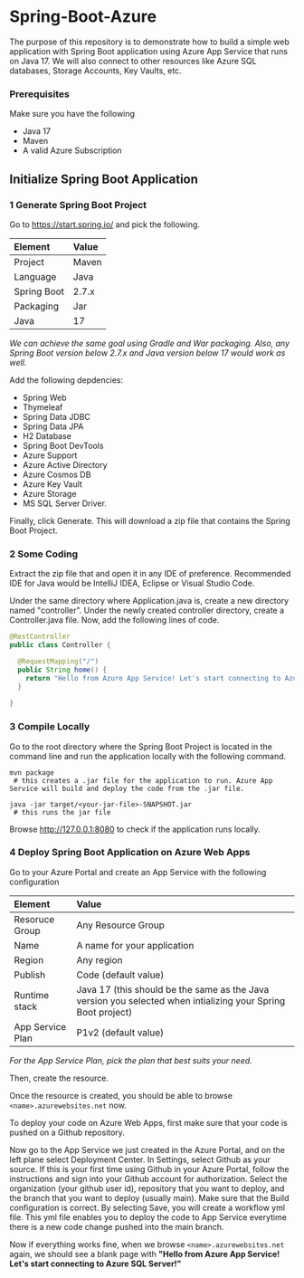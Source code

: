 # Spring-Boot-Azure

The purpose of this repository is to demonstrate how to build a simple web application with Spring Boot application using Azure App Service that runs on Java 17. We will also connect to other resources like Azure SQL databases, Storage Accounts, Key Vaults, etc.

### Prerequisites

Make sure you have the following

- Java 17
- Maven
- A valid Azure Subscription

## Initialize Spring Boot Application

### 1 Generate Spring Boot Project

Go to https://start.spring.io/ and pick the following.

| Element      |   Value  |
|:------------|:--------|
| Project      |   Maven  |
| Language     |    Java  |
| Spring Boot  |    2.7.x |
| Packaging    |    Jar   |
| Java         |    17    |

_We can achieve the same goal using Gradle and War packaging. Also, any Spring Boot version below 2.7.x and Java version below 17 would work as well._

Add the following depdencies: 

- Spring Web
- Thymeleaf
- Spring Data JDBC
- Spring Data JPA
- H2 Database
- Spring Boot DevTools
- Azure Support
- Azure Active Directory
- Azure Cosmos DB
- Azure Key Vault
- Azure Storage
- MS SQL Server Driver.

Finally, click Generate. This will download a zip file that contains the Spring Boot Project.

### 2 Some Coding

Extract the zip file that and open it in any IDE of preference. Recommended IDE for Java would be IntelliJ IDEA, Eclipse or Visual Studio Code.

Under the same directory where Application.java is, create a new directory named "controller". Under the newly created controller directory, create a Controller.java file. Now, add the following lines of code.

```java
@RestController
public class Controller {

  @RequestMapping("/")
  public String home() {
    return "Hello from Azure App Service! Let's start connecting to Azure SQL Server!";
  }
  
}
```

### 3 Compile Locally

Go to the root directory where the Spring Boot Project is located in the command line and run the application locally with the following command.
```
mvn package
 # this creates a .jar file for the application to run. Azure App Service will build and deploy the code from the .jar file.
 
java -jar target/<your-jar-file>-SNAPSHOT.jar
 # this runs the jar file
```

Browse http://127.0.0.1:8080 to check if the application runs locally.

### 4 Deploy Spring Boot Application on Azure Web Apps

Go to your Azure Portal and create an App Service with the following configuration

| Element      |   Value  |
|:------------|:--------|
| Resoruce Group|   Any Resource Group  |
| Name     |    A name for your application  |
| Region   | Any region |
| Publish  |    Code (default value) |
| Runtime stack    |    Java 17 (this should be the same as the Java version you selected when intializing your Spring Boot project)   |
| App Service Plan       |     P1v2 (default value)    |

_For the App Service Plan, pick the plan that best suits your need._

Then, create the resource.

Once the resource is created, you should be able to browse `<name>.azurewebsites.net` now.

To deploy your code on Azure Web Apps, first make sure that your code is pushed on a Github repository.

Now go to the App Service we just created in the Azure Portal, and on the left plane select Deployment Center. In Settings, select Github as your source. If this is your first time using Github in your Azure Portal, follow the instructions and sign into your Github account for authorization. Select the organization (your github user id), repository that you want to deploy, and the branch that you want to deploy (usually main). Make sure that the Build configuration is correct. By selecting Save, you will create a workflow yml file. This yml file enables you to deploy the code to App Service everytime there is a new code change pushed into the main branch.

Now if everything works fine, when we browse `<name>.azurewebsites.net` again, we should see a blank page with **"Hello from Azure App Service! Let's start connecting to Azure SQL Server!"**
